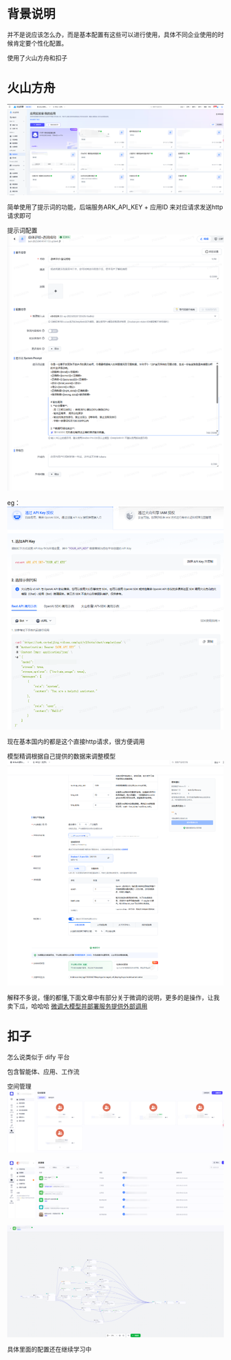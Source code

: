 
# 背景说明

并不是说应该怎么办，而是基本配置有这些可以进行使用，具体不同企业使用的时候肯定要个性化配置。

使用了火山方舟和扣子

# 火山方舟

![应用实验室列表.png](image/应用实验室列表.png)

简单使用了提示词的功能，后端服务ARK_API_KEY + 应用ID 来对应请求发送http请求即可

提示词配置
![提示词配置.png](image/提示词配置.png)

eg：
![应用实验室调用范例.png](image/应用实验室调用范例.png)

现在基本国内的都是这个直接http请求，很方便调用

模型精调根据自己提供的数据来调整模型
![模型精调界面.png](image/模型精调界面.png)

解释不多说，懂的都懂,下面文章中有部分关于微调的说明，更多的是操作，让我卖下瓜，哈哈哈
[微调大模型并部署服务提供外部调用](https://blog.csdn.net/zhazhagu/article/details/150978713)

# 扣子
怎么说类似于 dify 平台

包含智能体、应用、工作流

空间管理
![空间管理.png](image/空间管理.png)

![资源库.png](image/资源库.png)

![工作流.png](image/工作流.png)

具体里面的配置还在继续学习中